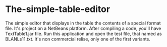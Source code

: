 # The-simple-table-editor
The simple editor that displays in the table the contents of a special format file.
It's project on a NetBeans platform. 
After compiling a code, you'll have TextTable1.jar file. Run this application and open the test file, 
that named as BLANLs11.txt.
It's non commercial relise, only one of the first variants.
